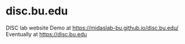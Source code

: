 # disc.bu.edu
DISC lab website
Demo at https://midaslab-bu.github.io/disc.bu.edu/
Eventually at https://disc.bu.edu
